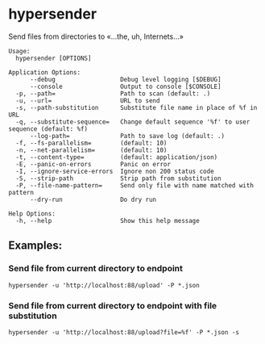 # hypersender
Send files from directories to «...the, uh, Internets…»

```
Usage:
  hypersender [OPTIONS]

Application Options:
      --debug                  Debug level logging [$DEBUG]
      --console                Output to console [$CONSOLE]
  -p, --path=                  Path to scan (default: .)
  -u, --url=                   URL to send
  -s, --path-substitution      Substitute file name in place of %f in URL
  -q, --substitute-sequence=   Change default sequence '%f' to user sequence (default: %f)
      --log-path=              Path to save log (default: .)
  -f, --fs-parallelism=        (default: 10)
  -n, --net-parallelism=       (default: 10)
  -t, --content-type=          (default: application/json)
  -E, --panic-on-errors        Panic on error
  -I, --ignore-service-errors  Ignore non 200 status code
  -S, --strip-path             Strip path from substitution
  -P, --file-name-pattern=     Send only file with name matched with pattern
      --dry-run                Do dry run

Help Options:
  -h, --help                   Show this help message
```

## Examples:

### Send file from current directory to endpoint

    hypersender -u 'http://localhost:88/upload' -P *.json
    
### Send file from current directory to endpoint with file substitution

    hypersender -u 'http://localhost:88/upload?file=%f' -P *.json -s
